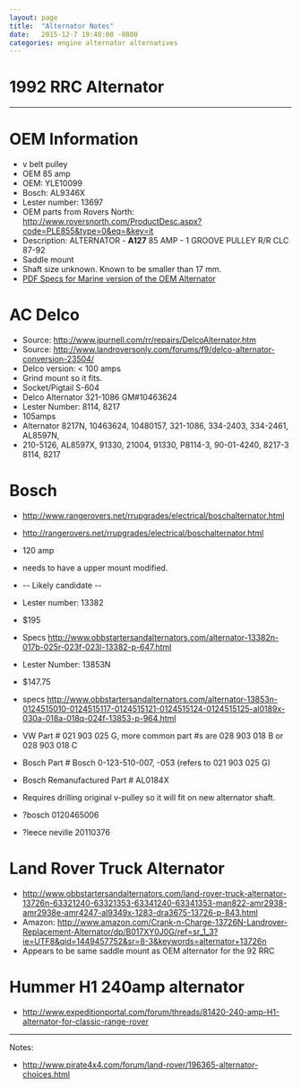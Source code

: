 ```yaml
---
layout: page 
title:  "Alternator Notes"
date:   2015-12-7 19:40:00 -0800
categories: engine alternator alternatives
---
```


# 1992 RRC Alternator

---

# OEM Information

- v belt pulley
- OEM 85 amp
- OEM: YLE10099
- Bosch: AL9346X
- Lester number: 13697
- OEM parts from Rovers North: <http://www.roversnorth.com/ProductDesc.aspx?code=PLE855&type=0&eq=&key=it>
- Description: ALTERNATOR - **A127** 85 AMP - 1 GROOVE PULLEY R/R CLC 87-92
- Saddle mount
- Shaft size unknown. Known to be smaller than 17 mm.
- [PDF Specs for Marine version of the OEM Alternator](A127MT-Info-and-Specification.pdf)

# AC Delco

- Source: <http://www.jpurnell.com/rr/repairs/DelcoAlternator.htm>
- Source: <http://www.landroversonly.com/forums/f9/delco-alternator-conversion-23504/>
- Delco version: < 100 amps
- Grind mount so it fits.
- Socket/Pigtail S-604 
- Delco Alternator 321-1086 GM#10463624
- Lester Number: 8114, 8217
- 105amps
- Alternator 8217N, 10463624, 10480157, 321-1086, 334-2403, 334-2461, AL8597N,
- 210-5126, AL8597X, 91330, 21004, 91330, P8114-3, 90-01-4240, 8217-3 8114, 8217

# Bosch

- <http://www.rangerovers.net/rrupgrades/electrical/boschalternator.html>
- <http://rangerovers.net/rrupgrades/electrical/boschalternator.html>
- 120 amp 
- needs to have a upper mount modified.

- -- Likely candidate --
- Lester number: 13382 
- $195
- Specs <http://www.obbstartersandalternators.com/alternator-13382n-017b-025r-023f-023l-13382-p-647.html>

- Lester Number: 13853N
- $147.75
- specs <http://www.obbstartersandalternators.com/alternator-13853n-0124515010-0124515117-0124515121-0124515124-0124515125-al0189x-030a-018a-018q-024f-13853-p-964.html>

- VW Part # 021 903 025 G, more common part #s are 028 903 018 B or 028 903 018 C 
- Bosch Part # Bosch 0-123-510-007, -053 (refers to 021 903 025 G)
- Bosch Remanufactured Part # AL0184X 
- Requires drilling original v-pulley so it will fit on new alternator shaft.

- ?bosch 0120465006
- ?leece neville 20110376

# Land Rover Truck Alternator

- <http://www.obbstartersandalternators.com/land-rover-truck-alternator-13726n-63321240-63321353-63341240-63341353-man822-amr2938-amr2938e-amr4247-al9349x-1283-dra3675-13726-p-843.html>
- Amazon: <http://www.amazon.com/Crank-n-Charge-13726N-Landrover-Replacement-Alternator/dp/B017XY0J0G/ref=sr_1_3?ie=UTF8&qid=1449457752&sr=8-3&keywords=alternator+13726n>
- Appears to be same saddle mount as OEM alternator for the 92 RRC

# Hummer H1 240amp alternator

- <http://www.expeditionportal.com/forum/threads/81420-240-amp-H1-alternator-for-classic-range-rover>

---

Notes:

- <http://www.pirate4x4.com/forum/land-rover/196365-alternator-choices.html>

